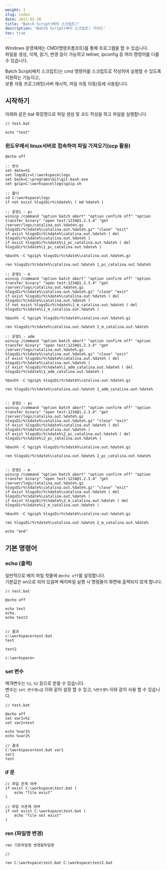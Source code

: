 ```yaml
---
weight: 1
slug: index
date: 2021-05-30
title: "Batch Script(배치 스크립트)"
description: "Batch Script(배치 스크립트) 가이드"
toc: true
---
```



Windows 운영체제는 CMD(명령프롬프트)를 통해 프로그램을 할 수 있습니다.<br>
파일을 생성, 삭제, 읽기, 변경 등이 가능하고 tellnet, ipconfig 등 여러 명렁어를 다룰 수 있습니다.

Batch Script(배치 스크립트)는 cmd 명령어를 스크립트로 작성하여 실행할 수 있도록 지원하는 기능이고,<br>
보통 자동 프로그래밍(서버 재시작, 파일 자동 이동)등에 사용됩니다.

## 시작하기

아래와 같은 bat 확장명으로 파일 생성 및 코드 작성을 하고 파일을 실행합니다.
```
// test.bat

echo "test"
```

### 윈도우에서 linux서버로 접속하여 파일 가져오기(scp 활용)
```
@echo off

:: 변수
set date=%1
set logsDir=C:\workspace\logs
set bash=C:\programs\Git\git-bash.exe
set gzip=C:\workspace\logs\gzip.sh

:: 폴더
cd C:\workspace\logs
if not exist %logsDir%\%date%\ ( md %date% )

:: 운영1 - pc
winscp /command "option batch abort" "option confirm off" "option transfer binary" "open test:1234@1.2.3.4" "get /server/logs/catalina.out.%date%.gz %logsDir%\%date%\catalina.out.%date%.gz" "close" "exit"
if exist %logsDir%\%date%\catalina.out.%date% ( del %logsDir%\%date%\catalina.out.%date% )
if exist %logsDir%\%date%\1_pc_catalina.out.%date% ( del %logsDir%\%date%\1_pc_catalina.out.%date% )

%bash% -C %gzip% %logsDir%\%date%\catalina.out.%date%.gz

ren %logsDir%\%date%\catalina.out.%date% 1_pc_catalina.out.%date%

:: 운영1 - m
winscp /command "option batch abort" "option confirm off" "option transfer binary" "open test:1234@1.2.3.4" "get /server/logs/catalina.out.%date%.gz %logsDir%\%date%\catalina.out.%date%.gz" "close" "exit"
if exist %logsDir%\%date%\catalina.out.%date% ( del %logsDir%\%date%\catalina.out.%date% )
if not exist %logsDir%\%date%\1_m_catalina.out.%date% ( del %logsDir%\%date%\1_m_catalina.out.%date% )

%bash% -C %gzip% %logsDir%\%date%\catalina.out.%date%.gz

ren %logsDir%\%date%\catalina.out.%date% 1_m_catalina.out.%date%

:: 운영1 - adm
winscp /command "option batch abort" "option confirm off" "option transfer binary" "open test:1234@1.2.3.4" "get /server/logs/catalina.out.%date%.gz %logsDir%\%date%\catalina.out.%date%.gz" "close" "exit"
if exist %logsDir%\%date%\catalina.out.%date% ( del %logsDir%\%date%\catalina.out.%date% )
if exist %logsDir%\%date%\1_adm_catalina.out.%date% ( del %logsDir%\%date%\1_adm_catalina.out.%date% )

%bash% -C %gzip% %logsDir%\%date%\catalina.out.%date%.gz

ren %logsDir%\%date%\catalina.out.%date% 1_adm_catalina.out.%date%


:: 운영2 - pc
winscp /command "option batch abort" "option confirm off" "option transfer binary" "open test:1234@1.2.3.4" "get /server/logs/catalina.out.%date%.gz %logsDir%\%date%\catalina.out.%date%.gz" "close" "exit"
if exist %logsDir%\%date%\catalina.out.%date% ( del %logsDir%\%date%\catalina.out.%date% )
if exist %logsDir%\%date%\2_pc_catalina.out.%date% ( del %logsDir%\%date%\2_pc_catalina.out.%date% )

%bash% -C %gzip% %logsDir%\%date%\catalina.out.%date%.gz

ren %logsDir%\%date%\catalina.out.%date% 2_pc_catalina.out.%date%


:: 운영2 - m
winscp /command "option batch abort" "option confirm off" "option transfer binary" "open test:1234@1.2.3.4" "get /server/logs/catalina.out.%date%.gz %logsDir%\%date%\catalina.out.%date%.gz" "close" "exit"
if exist %logsDir%\%date%\catalina.out.%date% ( del %logsDir%\%date%\catalina.out.%date% )
if exist %logsDir%\%date%\2_m_catalina.out.%date% ( del %logsDir%\%date%\2_m_catalina.out.%date% )

%bash% -C %gzip% %logsDir%\%date%\catalina.out.%date%.gz

ren %logsDir%\%date%\catalina.out.%date% 2_m_catalina.out.%date%

echo "end"
```

## 기본 명령어


### echo (출력)

일반적으로 배치 파일 첫줄에 `@echo off`를 설정합니다.<br>
기본값은 on으로 되어 있음며 배치파일 실행 시 명령줄이 화면에 출력되지 않게 합니다.

```
// test.bat

@echo off

echo test
echo.
echo test2


// 결과
c:\workspace>test.bat
test

test2

c:\workspace>
```

### set 변수

매개변수는 `%1`, `%2` 등으로 받을 수 있습니다.<br>
변수는 `set 변수명=값` 이와 같이 설정 할 수 있고, `%변수명%` 이와 같이 사용 할 수 있습니다.

```
// test.bat

@echo off
set var1=%1
set var2=test

echo %var1%
echo %var2%

// 결과
C:\workspace>test.bat var1
var1
test
```

### if 문

```
// 파일 존재 여부
if exist C:\workspace\test.bat (
    echo "file exist"
)

// 파일 미존재 여부
if not exist C:\workspace\test.bat (
    echo "file not exist"
)
```


### ren (파일명 변경)

`ren 기존파일명 변경할파일명`

```
// 

ren C:\workspace\test.bat C:\workspace\test2.bat
```
